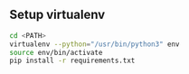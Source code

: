 ﻿## Setup virtualenv

```bash
cd <PATH>
virtualenv --python="/usr/bin/python3" env
source env/bin/activate
pip install -r requirements.txt
```